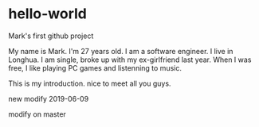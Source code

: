# hello-world
Mark's first github project

My name is Mark.
I'm 27 years old. I am a software engineer. I live in Longhua. I am single, broke up with my ex-girlfriend last year.
When I was free, I like playing PC games and listenning to music.

This is my introduction. nice to meet all you guys.


new modify 2019-06-09


modify on master
